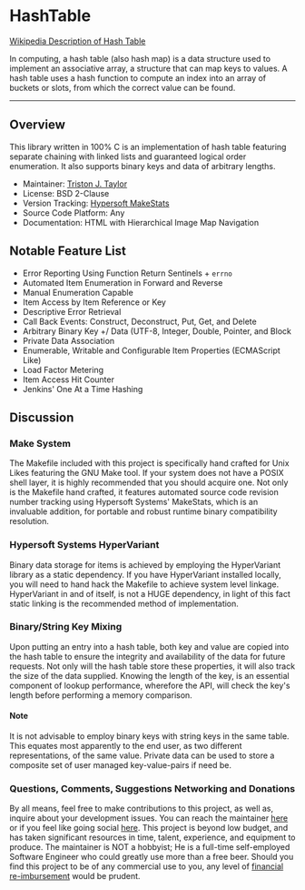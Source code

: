 HashTable
=========

[Wikipedia Description of Hash Table](http://en.wikipedia.org/wiki/Hash_table)

In computing, a hash table (also hash map) is a data structure used to implement
an associative array, a structure that can map keys to values. A hash table uses
a hash function to compute an index into an array of buckets or slots, from
which the correct value can be found.
***

## Overview

This library written in 100% C is an implementation of hash table featuring
separate chaining with linked lists and guaranteed logical order enumeration. It
also supports binary keys and data of arbitrary lengths.

* Maintainer: [Triston J. Taylor](http://github.com/hypersoft)
* License: BSD 2-Clause
* Version Tracking: [Hypersoft MakeStats](http://github.com/hypersoft/MakeStats)
* Source Code Platform: Any
* Documentation: HTML with Hierarchical Image Map Navigation

## Notable Feature List

*  Error Reporting Using Function Return Sentinels + `errno`
*  Automated Item Enumeration in Forward and Reverse
*  Manual Enumeration Capable
*  Item Access by Item Reference or Key
*  Descriptive Error Retrieval
*  Call Back Events: Construct, Deconstruct, Put, Get, and Delete
*  Arbitrary Binary Key +/ Data (UTF-8, Integer, Double, Pointer, and Block
*  Private Data Association
*  Enumerable, Writable and Configurable Item Properties (ECMAScript Like)
*  Load Factor Metering
*  Item Access Hit Counter
*  Jenkins' One At a Time Hashing

## Discussion

### Make System
The Makefile included with this project is specifically hand crafted for Unix
Likes featuring the GNU Make tool. If your system does not have a POSIX shell
layer, it is highly recommended that you should acquire one. Not only is the
Makefile hand crafted, it features automated source code revision number
tracking using Hypersoft Systems' MakeStats, which is an invaluable addition,
for portable and robust runtime binary compatibility resolution.

### Hypersoft Systems HyperVariant
Binary data storage for items is achieved by employing the HyperVariant library
as a static dependency. If you have HyperVariant installed locally, you will
need to hand hack the Makefile to achieve system level linkage. HyperVariant in
and of itself, is not a HUGE dependency, in light of this fact static linking
is the recommended method of implementation.

### Binary/String Key Mixing
Upon putting an entry into a hash table, both key and value are copied into
the hash table to ensure the integrity and availability of the data for future
requests. Not only will the hash table store these properties, it will also 
track the size of the data supplied. Knowing the length of the key, is an
essential component of lookup performance, wherefore the API, will check the
key's length before performing a memory comparison.

#### Note
It is not advisable to employ binary keys with string keys in the same table.
This equates most apparently to the end user, as two different representations,
of the same value. Private data can be used to store a composite set of user
managed key-value-pairs if need be.

### Questions, Comments, Suggestions Networking and Donations
By all means, feel free to make contributions to this project, as well as,
inquire about your development issues. You can reach the maintainer
[here](mailto:pc.wiz.tt@gmail.com) or if you feel like going social
[here](https://facebook.com/pc.wiz.tt). This project is beyond low budget, and
has taken significant resources in time, talent, experience, and equipment to
produce. The maintainer is NOT a hobbyist; He is a full-time self-employed
Software Engineer who could greatly use more than a free beer. Should you find
this project to be of any commercial use to you, any level of
[financial re-imbursement](https://paypal.com/cgi-bin/webscr?cmd=_s-xclick&hosted_button_id=DG3H6F8DSG4BC)
would be prudent.
